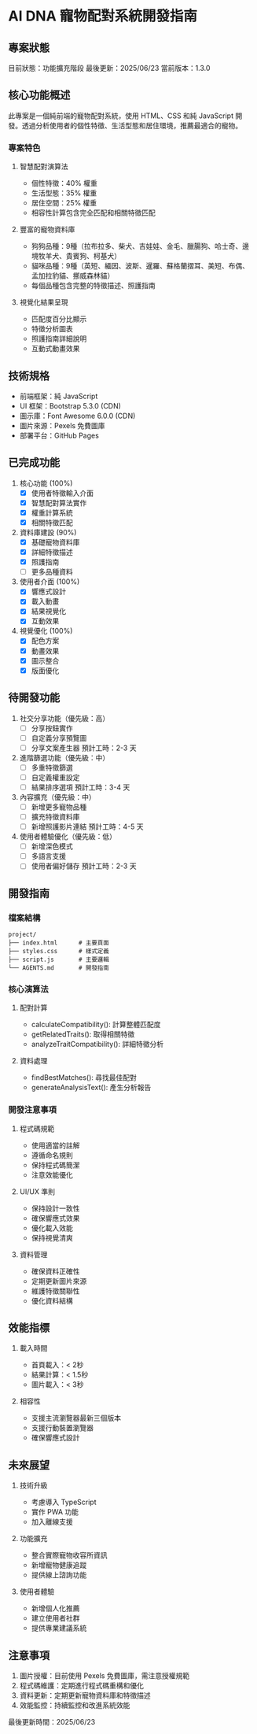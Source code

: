 # AI DNA 寵物配對系統開發指南

## 專案狀態
目前狀態：功能擴充階段
最後更新：2025/06/23
當前版本：1.3.0

## 核心功能概述
此專案是一個純前端的寵物配對系統，使用 HTML、CSS 和純 JavaScript 開發。透過分析使用者的個性特徵、生活型態和居住環境，推薦最適合的寵物。

### 專案特色
1. 智慧配對演算法
   - 個性特徵：40% 權重
   - 生活型態：35% 權重
   - 居住空間：25% 權重
   - 相容性計算包含完全匹配和相關特徵匹配

2. 豐富的寵物資料庫
   - 狗狗品種：9種（拉布拉多、柴犬、吉娃娃、金毛、臘腸狗、哈士奇、邊境牧羊犬、貴賓狗、柯基犬）
   - 貓咪品種：9種（英短、緬因、波斯、暹羅、蘇格蘭摺耳、美短、布偶、孟加拉豹貓、挪威森林貓）
   - 每個品種包含完整的特徵描述、照護指南

3. 視覺化結果呈現
   - 匹配度百分比顯示
   - 特徵分析圖表
   - 照護指南詳細說明
   - 互動式動畫效果

## 技術規格
- 前端框架：純 JavaScript
- UI 框架：Bootstrap 5.3.0 (CDN)
- 圖示庫：Font Awesome 6.0.0 (CDN)
- 圖片來源：Pexels 免費圖庫
- 部署平台：GitHub Pages

## 已完成功能
1. 核心功能 (100%)
   - [x] 使用者特徵輸入介面
   - [x] 智慧配對算法實作
   - [x] 權重計算系統
   - [x] 相關特徵匹配

2. 資料庫建設 (90%)
   - [x] 基礎寵物資料庫
   - [x] 詳細特徵描述
   - [x] 照護指南
   - [ ] 更多品種資料

3. 使用者介面 (100%)
   - [x] 響應式設計
   - [x] 載入動畫
   - [x] 結果視覺化
   - [x] 互動效果

4. 視覺優化 (100%)
   - [x] 配色方案
   - [x] 動畫效果
   - [x] 圖示整合
   - [x] 版面優化

## 待開發功能
1. 社交分享功能（優先級：高）
   - [ ] 分享按鈕實作
   - [ ] 自定義分享預覽圖
   - [ ] 分享文案產生器
   預計工時：2-3 天

2. 進階篩選功能（優先級：中）
   - [ ] 多重特徵篩選
   - [ ] 自定義權重設定
   - [ ] 結果排序選項
   預計工時：3-4 天

3. 內容擴充（優先級：中）
   - [ ] 新增更多寵物品種
   - [ ] 擴充特徵資料庫
   - [ ] 新增照護影片連結
   預計工時：4-5 天

4. 使用者體驗優化（優先級：低）
   - [ ] 新增深色模式
   - [ ] 多語言支援
   - [ ] 使用者偏好儲存
   預計工時：2-3 天

## 開發指南

### 檔案結構
```
project/
├── index.html      # 主要頁面
├── styles.css      # 樣式定義
├── script.js       # 主要邏輯
└── AGENTS.md       # 開發指南
```

### 核心演算法
1. 配對計算
   - calculateCompatibility(): 計算整體匹配度
   - getRelatedTraits(): 取得相關特徵
   - analyzeTraitCompatibility(): 詳細特徵分析

2. 資料處理
   - findBestMatches(): 尋找最佳配對
   - generateAnalysisText(): 產生分析報告

### 開發注意事項
1. 程式碼規範
   - 使用適當的註解
   - 遵循命名規則
   - 保持程式碼簡潔
   - 注意效能優化

2. UI/UX 準則
   - 保持設計一致性
   - 確保響應式效果
   - 優化載入效能
   - 保持視覺清爽

3. 資料管理
   - 確保資料正確性
   - 定期更新圖片來源
   - 維護特徵關聯性
   - 優化資料結構

## 效能指標
1. 載入時間
   - 首頁載入：< 2秒
   - 結果計算：< 1.5秒
   - 圖片載入：< 3秒

2. 相容性
   - 支援主流瀏覽器最新三個版本
   - 支援行動裝置瀏覽器
   - 確保響應式設計

## 未來展望
1. 技術升級
   - 考慮導入 TypeScript
   - 實作 PWA 功能
   - 加入離線支援

2. 功能擴充
   - 整合實際寵物收容所資訊
   - 新增寵物健康追蹤
   - 提供線上諮詢功能

3. 使用者體驗
   - 新增個人化推薦
   - 建立使用者社群
   - 提供專業建議系統

## 注意事項
1. 圖片授權：目前使用 Pexels 免費圖庫，需注意授權規範
2. 程式碼維護：定期進行程式碼重構和優化
3. 資料更新：定期更新寵物資料庫和特徵描述
4. 效能監控：持續監控和改進系統效能

最後更新時間：2025/06/23